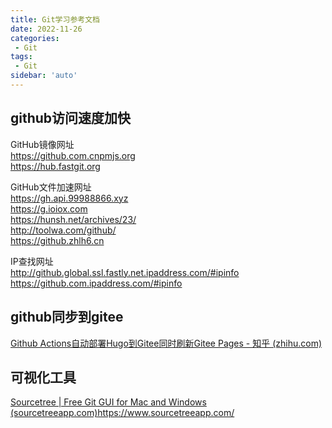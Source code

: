 ```yaml
---
title: Git学习参考文档
date: 2022-11-26
categories:
 - Git
tags:
 - Git
sidebar: 'auto'
---
```


## github访问速度加快

GitHub镜像网址  
https://github.com.cnpmjs.org  
https://hub.fastgit.org  
  
GitHub文件加速网址  
https://gh.api.99988866.xyz  
https://g.ioiox.com  
https://hunsh.net/archives/23/  
http://toolwa.com/github/  
https://github.zhlh6.cn  
  
IP查找网址  
http://github.global.ssl.fastly.net.ipaddress.com/#ipinfo  
https://github.com.ipaddress.com/#ipinfo

## github同步到gitee

[Github Actions自动部署Hugo到Gitee同时刷新Gitee Pages - 知乎 (zhihu.com)](https://zhuanlan.zhihu.com/p/367339276)


## 可视化工具

[Sourcetree | Free Git GUI for Mac and Windows (sourcetreeapp.com)](https://www.sourcetreeapp.com/)https://www.sourcetreeapp.com/
